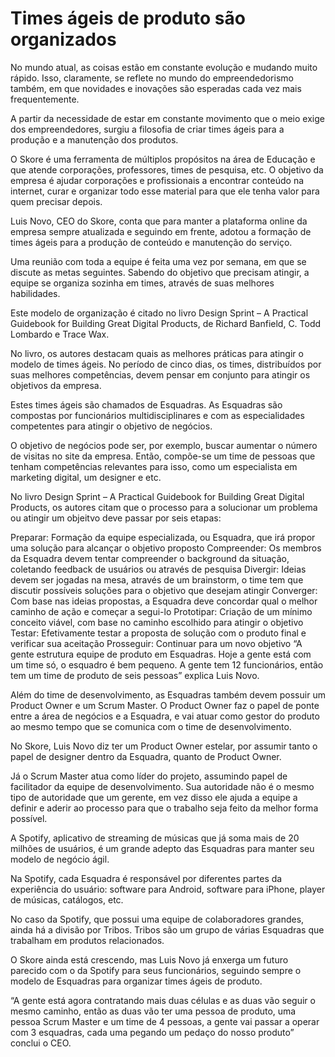#  Times ágeis de produto são organizados

No mundo atual, as coisas estão em constante evolução e mudando muito rápido. Isso, claramente, se reflete no mundo do empreendedorismo também, em que novidades e inovações são esperadas cada vez mais frequentemente.

A partir da necessidade de estar em constante movimento que o meio exige dos empreendedores, surgiu a filosofia de criar times ágeis para a produção e a manutenção dos produtos.

O Skore é uma ferramenta de múltiplos propósitos na área de Educação e que atende corporações, professores, times de pesquisa, etc. O objetivo da empresa é ajudar corporações e profissionais a encontrar conteúdo na internet, curar e organizar todo esse material para que ele tenha valor para quem precisar depois.

Luis Novo, CEO do Skore, conta que para manter a plataforma online da empresa sempre atualizada e seguindo em frente, adotou a formação de times ágeis para a produção de conteúdo e manutenção do serviço.

Uma reunião com toda a equipe é feita uma vez por semana, em que se discute as metas seguintes. Sabendo do objetivo que precisam atingir, a equipe se organiza sozinha em times, através de suas melhores habilidades.

Este modelo de organização é citado no livro Design Sprint – A Practical Guidebook for Building Great Digital Products, de Richard Banfield, C. Todd Lombardo e Trace Wax.

No livro, os autores destacam quais as melhores práticas para atingir o modelo de times ágeis. No período de cinco dias, os times, distribuídos por suas melhores competências, devem pensar em conjunto para atingir os objetivos da empresa.

Estes times ágeis são chamados de Esquadras. As Esquadras são compostas por funcionários multidisciplinares e com as especialidades competentes para atingir o objetivo de negócios.

O objetivo de negócios pode ser, por exemplo, buscar aumentar o número de visitas no site da empresa. Então, compõe-se um time de pessoas que tenham competências relevantes para isso, como um especialista em marketing digital, um designer e etc.

No livro Design Sprint – A Practical Guidebook for Building Great Digital Products, os autores citam que o processo para a solucionar um problema ou atingir um objeitvo deve passar por seis etapas:

Preparar: Formação da equipe especializada, ou Esquadra, que irá propor uma solução para alcançar o objetivo proposto
Compreender: Os membros da Esquadra devem tentar compreender o background da situação, coletando feedback de usuários ou através de pesquisa
Divergir: Ideias devem ser jogadas na mesa, através de um brainstorm, o time tem que discutir possíveis soluções para o objetivo que desejam atingir
Converger: Com base nas ideias propostas, a Esquadra deve concordar qual o melhor caminho de ação e começar a segui-lo
Prototipar: Criação de um mínimo conceito viável, com base no caminho escolhido para atingir o objetivo
Testar: Efetivamente testar a proposta de solução com o produto final e verificar sua aceitação
Prosseguir: Continuar para um novo objetivo
“A gente estrutura equipe de produto em Esquadras. Hoje a gente está com um time só, o esquadro é bem pequeno. A gente tem 12 funcionários, então tem um time de produto de seis pessoas” explica Luis Novo.

Além do time de desenvolvimento, as Esquadras também devem possuir um Product Owner e um Scrum Master. O Product Owner faz o papel de ponte entre a área de negócios e a Esquadra, e vai atuar como gestor do produto ao mesmo tempo que se comunica com o time de desenvolvimento.

No Skore, Luis Novo diz ter um Product Owner estelar, por  assumir tanto o papel de designer dentro da Esquadra, quanto de Product Owner.

Já o Scrum Master atua como líder do projeto, assumindo papel de facilitador da equipe de desenvolvimento. Sua autoridade não é o mesmo tipo de autoridade que um gerente, em vez disso ele ajuda a equipe a definir e aderir ao processo para que o trabalho seja feito da melhor forma possível.

A Spotify, aplicativo de streaming de músicas que já soma mais de 20 milhões de usuários, é um grande adepto das Esquadras para manter seu modelo de negócio ágil.

Na Spotify, cada Esquadra é responsável por diferentes partes da experiência do usuário: software para Android, software para iPhone, player de músicas, catálogos, etc.

No caso da Spotify, que possui uma equipe de colaboradores grandes, ainda há a divisão por Tribos. Tribos são um grupo de várias Esquadras que trabalham em produtos relacionados.

O Skore ainda está crescendo, mas Luis Novo já enxerga um futuro parecido com o da Spotify para seus funcionários, seguindo sempre o modelo de Esquadras para organizar times ágeis de produto.

“A gente está agora contratando mais duas células e as duas vão seguir o mesmo caminho, então as duas vão ter uma pessoa de produto, uma pessoa Scrum Master e um time de 4 pessoas, a gente vai passar a operar com 3 esquadras, cada uma pegando um pedaço do nosso produto” conclui o CEO.